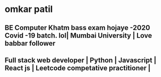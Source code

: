# omkar patil

## BE Computer Khatm bass exam hojaye -2020 Covid -19 batch. lol| Mumbai University | Love babbar follower

## Full stack web developer | Python | Javascript | React js | Leetcode competative practitioner |

